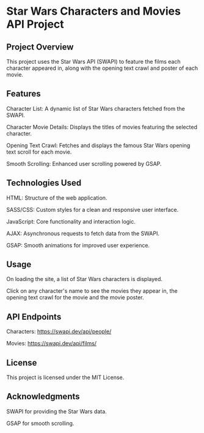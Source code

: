 # Star Wars Characters and Movies API Project

## Project Overview

This project uses the Star Wars API (SWAPI) to feature the films each character appeared in, along with the opening text crawl and poster of each movie.

## Features

Character List: A dynamic list of Star Wars characters fetched from the SWAPI.

Character Movie Details: Displays the titles of movies featuring the selected character.

Opening Text Crawl: Fetches and displays the famous Star Wars opening text scroll for each movie.

Smooth Scrolling: Enhanced user scrolling powered by GSAP.

## Technologies Used

HTML: Structure of the web application.

SASS/CSS: Custom styles for a clean and responsive user interface.

JavaScript: Core functionality and interaction logic.

AJAX: Asynchronous requests to fetch data from the SWAPI.

GSAP: Smooth animations for improved user experience.

## Usage

On loading the site, a list of Star Wars characters is displayed.

Click on any character's name to see the movies they appear in, the opening text crawl for the movie and the movie poster.

## API Endpoints

Characters: https://swapi.dev/api/people/

Movies: https://swapi.dev/api/films/

## License

This project is licensed under the MIT License.

## Acknowledgments

SWAPI for providing the Star Wars data.

GSAP for smooth scrolling.